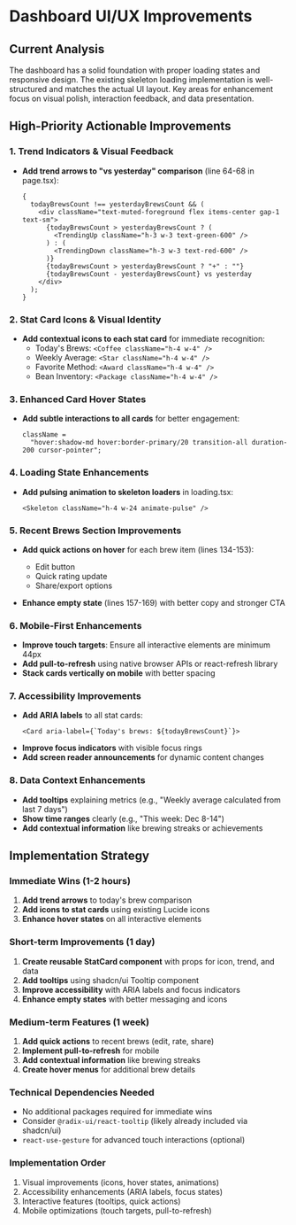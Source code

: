 # Dashboard UI/UX Improvements

## Current Analysis

The dashboard has a solid foundation with proper loading states and responsive design. The existing skeleton loading implementation is well-structured and matches the actual UI layout. Key areas for enhancement focus on visual polish, interaction feedback, and data presentation.

## High-Priority Actionable Improvements

### 1. Trend Indicators & Visual Feedback

- **Add trend arrows to "vs yesterday" comparison** (line 64-68 in page.tsx):
  ```tsx
  {
    todayBrewsCount !== yesterdayBrewsCount && (
      <div className="text-muted-foreground flex items-center gap-1 text-sm">
        {todayBrewsCount > yesterdayBrewsCount ? (
          <TrendingUp className="h-3 w-3 text-green-600" />
        ) : (
          <TrendingDown className="h-3 w-3 text-red-600" />
        )}
        {todayBrewsCount > yesterdayBrewsCount ? "+" : ""}
        {todayBrewsCount - yesterdayBrewsCount} vs yesterday
      </div>
    );
  }
  ```

### 2. Stat Card Icons & Visual Identity

- **Add contextual icons to each stat card** for immediate recognition:
  - Today's Brews: `<Coffee className="h-4 w-4" />`
  - Weekly Average: `<Star className="h-4 w-4" />`
  - Favorite Method: `<Award className="h-4 w-4" />`
  - Bean Inventory: `<Package className="h-4 w-4" />`

### 3. Enhanced Card Hover States

- **Add subtle interactions to all cards** for better engagement:
  ```tsx
  className =
    "hover:shadow-md hover:border-primary/20 transition-all duration-200 cursor-pointer";
  ```

### 4. Loading State Enhancements

- **Add pulsing animation to skeleton loaders** in loading.tsx:
  ```tsx
  <Skeleton className="h-4 w-24 animate-pulse" />
  ```

### 5. Recent Brews Section Improvements

- **Add quick actions on hover** for each brew item (lines 134-153):
  - Edit button
  - Quick rating update
  - Share/export options

- **Enhance empty state** (lines 157-169) with better copy and stronger CTA

### 6. Mobile-First Enhancements

- **Improve touch targets**: Ensure all interactive elements are minimum 44px
- **Add pull-to-refresh** using native browser APIs or react-refresh library
- **Stack cards vertically on mobile** with better spacing

### 7. Accessibility Improvements

- **Add ARIA labels** to all stat cards:
  ```tsx
  <Card aria-label={`Today's brews: ${todayBrewsCount}`}>
  ```
- **Improve focus indicators** with visible focus rings
- **Add screen reader announcements** for dynamic content changes

### 8. Data Context Enhancements

- **Add tooltips** explaining metrics (e.g., "Weekly average calculated from last 7 days")
- **Show time ranges** clearly (e.g., "This week: Dec 8-14")
- **Add contextual information** like brewing streaks or achievements

## Implementation Strategy

### Immediate Wins (1-2 hours)

1. **Add trend arrows** to today's brew comparison
2. **Add icons to stat cards** using existing Lucide icons
3. **Enhance hover states** on all interactive elements

### Short-term Improvements (1 day)

1. **Create reusable StatCard component** with props for icon, trend, and data
2. **Add tooltips** using shadcn/ui Tooltip component
3. **Improve accessibility** with ARIA labels and focus indicators
4. **Enhance empty states** with better messaging and icons

### Medium-term Features (1 week)

1. **Add quick actions** to recent brews (edit, rate, share)
2. **Implement pull-to-refresh** for mobile
3. **Add contextual information** like brewing streaks
4. **Create hover menus** for additional brew details

### Technical Dependencies Needed

- No additional packages required for immediate wins
- Consider `@radix-ui/react-tooltip` (likely already included via shadcn/ui)
- `react-use-gesture` for advanced touch interactions (optional)

### Implementation Order

1. Visual improvements (icons, hover states, animations)
2. Accessibility enhancements (ARIA labels, focus states)
3. Interactive features (tooltips, quick actions)
4. Mobile optimizations (touch targets, pull-to-refresh)
